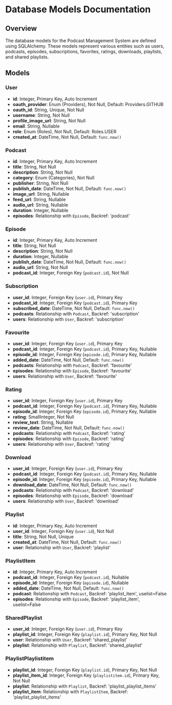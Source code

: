 # Database Models Documentation

## Overview
The database models for the Podcast Management System are defined using SQLAlchemy. These models represent various entities such as users, podcasts, episodes, subscriptions, favorites, ratings, downloads, playlists, and shared playlists.

## Models

### User
- **id**: Integer, Primary Key, Auto Increment
- **oauth_provider**: Enum (Providers), Not Null, Default: Providers.GITHUB
- **oauth_id**: String, Unique, Not Null
- **username**: String, Not Null
- **profile_image_url**: String, Not Null
- **email**: String, Nullable
- **role**: Enum (Roles), Not Null, Default: Roles.USER
- **created_at**: DateTime, Not Null, Default: `func.now()`

### Podcast
- **id**: Integer, Primary Key, Auto Increment
- **title**: String, Not Null
- **description**: String, Not Null
- **category**: Enum (Categories), Not Null
- **publisher**: String, Not Null
- **publish_date**: DateTime, Not Null, Default: `func.now()`
- **image_url**: String, Nullable
- **feed_url**: String, Nullable
- **audio_url**: String, Nullable
- **duration**: Integer, Nullable
- **episodes**: Relationship with `Episode`, Backref: 'podcast'

### Episode
- **id**: Integer, Primary Key, Auto Increment
- **title**: String, Not Null
- **description**: String, Not Null
- **duration**: Integer, Nullable
- **publish_date**: DateTime, Not Null, Default: `func.now()`
- **audio_url**: String, Not Null
- **podcast_id**: Integer, Foreign Key (`podcast.id`), Not Null

### Subscription
- **user_id**: Integer, Foreign Key (`user.id`), Primary Key
- **podcast_id**: Integer, Foreign Key (`podcast.id`), Primary Key
- **subscribed_date**: DateTime, Not Null, Default: `func.now()`
- **podcasts**: Relationship with `Podcast`, Backref: 'subscription'
- **users**: Relationship with `User`, Backref: 'subscription'

### Favourite
- **user_id**: Integer, Foreign Key (`user.id`), Primary Key
- **podcast_id**: Integer, Foreign Key (`podcast.id`), Primary Key, Nullable
- **episode_id**: Integer, Foreign Key (`episode.id`), Primary Key, Nullable
- **added_date**: DateTime, Not Null, Default: `func.now()`
- **podcasts**: Relationship with `Podcast`, Backref: 'favourite'
- **episodes**: Relationship with `Episode`, Backref: 'favourite'
- **users**: Relationship with `User`, Backref: 'favourite'

### Rating
- **user_id**: Integer, Foreign Key (`user.id`), Primary Key
- **podcast_id**: Integer, Foreign Key (`podcast.id`), Primary Key, Nullable
- **episode_id**: Integer, Foreign Key (`episode.id`), Primary Key, Nullable
- **rating**: SmallInteger, Not Null
- **review_text**: String, Nullable
- **review_date**: DateTime, Not Null, Default: `func.now()`
- **podcasts**: Relationship with `Podcast`, Backref: 'rating'
- **episodes**: Relationship with `Episode`, Backref: 'rating'
- **users**: Relationship with `User`, Backref: 'rating'

### Download
- **user_id**: Integer, Foreign Key (`user.id`), Primary Key
- **podcast_id**: Integer, Foreign Key (`podcast.id`), Primary Key, Nullable
- **episode_id**: Integer, Foreign Key (`episode.id`), Primary Key, Nullable
- **download_date**: DateTime, Not Null, Default: `func.now()`
- **podcasts**: Relationship with `Podcast`, Backref: 'download'
- **episodes**: Relationship with `Episode`, Backref: 'download'
- **users**: Relationship with `User`, Backref: 'download'

### Playlist
- **id**: Integer, Primary Key, Auto Increment
- **user_id**: Integer, Foreign Key (`user.id`), Not Null
- **title**: String, Not Null, Unique
- **created_at**: DateTime, Not Null, Default: `func.now()`
- **user**: Relationship with `User`, Backref: 'playlist'

### PlaylistItem
- **id**: Integer, Primary Key, Auto Increment
- **podcast_id**: Integer, Foreign Key (`podcast.id`), Nullable
- **episode_id**: Integer, Foreign Key (`episode.id`), Nullable
- **added_date**: DateTime, Not Null, Default: `func.now()`
- **podcast**: Relationship with `Podcast`, Backref: 'playlist_item', uselist=False
- **episodes**: Relationship with `Episode`, Backref: 'playlist_item', uselist=False

### SharedPlaylist
- **user_id**: Integer, Foreign Key (`user.id`), Primary Key
- **playlist_id**: Integer, Foreign Key (`playlist.id`), Primary Key, Not Null
- **user**: Relationship with `User`, Backref: 'shared_playlist'
- **playlist**: Relationship with `Playlist`, Backref: 'shared_playlist'

### PlaylistPlaylistitem
- **playlist_id**: Integer, Foreign Key (`playlist.id`), Primary Key, Not Null
- **playlist_item_id**: Integer, Foreign Key (`playlistitem.id`), Primary Key, Not Null
- **playlist**: Relationship with `Playlist`, Backref: 'playlist_playlist_items'
- **playlist_item**: Relationship with `PlaylistItem`, Backref: 'playlist_playlist_items'